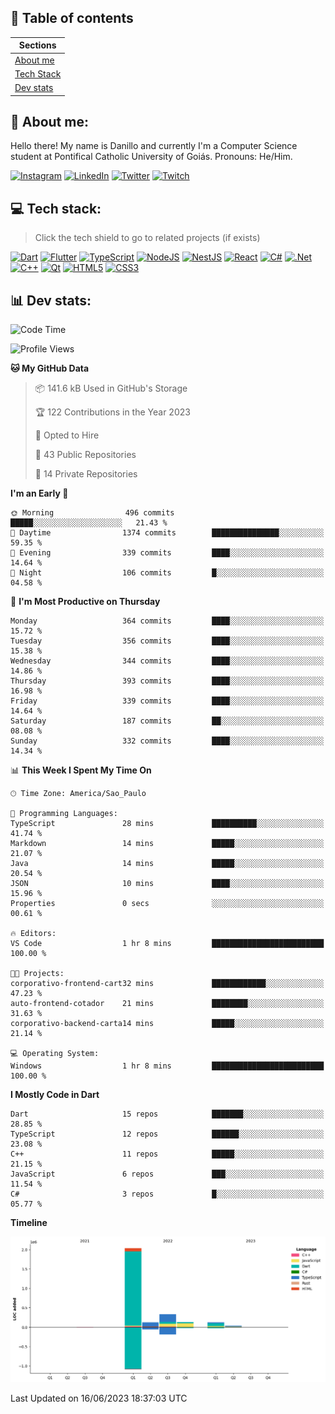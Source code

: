 ## 📃 Table of contents

|Sections|
|-|
|[About me](#about-me)|
|[Tech Stack](#tech-stack)|
|[Dev stats](#dev-stats)|

<a name="about-me"/>

## 🌈 About me:
Hello there! My name is Danillo and currently I'm a Computer Science student at Pontifical Catholic University of Goiás. Pronouns: He/Him.

[![Instagram](https://img.shields.io/badge/Instagram-%23E4405F.svg?logo=Instagram&logoColor=white)](https://instagram.com/danilloilggner)
[![LinkedIn](https://img.shields.io/badge/LinkedIn-%230077B5.svg?logo=linkedin&logoColor=white)](https://linkedin.com/in/danilloism)
[![Twitter](https://img.shields.io/badge/Twitter-%231DA1F2.svg?logo=Twitter&logoColor=white)](https://twitter.com/danilloism)
[![Twitch](https://img.shields.io/badge/Twitch-%239146FF.svg?logo=Twitch&logoColor=white)](https://twitch.tv/danilloism) 

<a name="tech-stack"/>

## 💻 Tech stack:
> Click the tech shield to go to related projects (if exists)

[![Dart](https://img.shields.io/badge/dart-%230175C2.svg?style=for-the-badge&logo=dart&logoColor=white)](https://github.com/danilloism/danilloism/blob/main/Flutter.md) [![Flutter](https://img.shields.io/badge/Flutter-%2302569B.svg?style=for-the-badge&logo=Flutter&logoColor=white)](https://github.com/danilloism/danilloism/blob/main/Flutter.md) [![TypeScript](https://img.shields.io/badge/typescript-%23007ACC.svg?style=for-the-badge&logo=typescript&logoColor=white)](https://github.com/danilloism/danilloism/blob/main/Typescript.md) [![NodeJS](https://img.shields.io/badge/node.js-6DA55F?style=for-the-badge&logo=node.js&logoColor=white)](https://github.com/danilloism/danilloism/blob/main/Node.js.md) [![NestJS](https://img.shields.io/badge/nestjs-%23E0234E.svg?style=for-the-badge&logo=nestjs&logoColor=white)](https://github.com/danilloism/danilloism/blob/main/Nest.js.md) [![React](https://img.shields.io/badge/react-%2320232a.svg?style=for-the-badge&logo=react&logoColor=%2361DAFB)](https://github.com/danilloism/danilloism/blob/main/React.md) [![C#](https://img.shields.io/badge/c%23-%23239120.svg?style=for-the-badge&logo=c-sharp&logoColor=white)](#tech-stack) [![.Net](https://img.shields.io/badge/.NET-5C2D91?style=for-the-badge&logo=.net&logoColor=white)](#tech-stack) [![C++](https://img.shields.io/badge/c++-%2300599C.svg?style=for-the-badge&logo=c%2B%2B&logoColor=white)](https://github.com/danilloism/danilloism/blob/main/C%2B%2B.md) [![Qt](https://img.shields.io/badge/Qt-%23217346.svg?style=for-the-badge&logo=Qt&logoColor=white)](https://github.com/danilloism/danilloism/blob/main/C%2B%2B.md) [![HTML5](https://img.shields.io/badge/html5-%23E34F26.svg?style=for-the-badge&logo=html5&logoColor=white)](https://github.com/danilloism/danilloism/blob/main/Html.md) [![CSS3](https://img.shields.io/badge/css3-%231572B6.svg?style=for-the-badge&logo=css3&logoColor=white)](https://github.com/danilloism/danilloism/blob/main/Css.md)
<!---
- 🌱 Currently learning:

![Vue.js](https://img.shields.io/badge/vuejs-%2335495e.svg?style=for-the-badge&logo=vuedotjs&logoColor=%234FC08D) ![Angular](https://img.shields.io/badge/angular-%23DD0031.svg?style=for-the-badge&logo=angular&logoColor=white)
--->

<a name="dev-stats"/>

## 📊 Dev stats:
<!---
[![](https://github-readme-stats.vercel.app/api?username=danilloism&theme=radical&hide_border=false&include_all_commits=false&count_private=false)](#)<br>
[![](https://github-readme-streak-stats.herokuapp.com/?user=danilloism&theme=radical&hide_border=false)](#)<br>
[![](https://github-readme-stats.vercel.app/api/top-langs/?username=danilloism&theme=radical&hide_border=false&include_all_commits=false&count_private=false&layout=compact)](#)<br>
--->
<!--START_SECTION:waka-->
![Code Time](http://img.shields.io/badge/Code%20Time-1%2C207%20hrs%2014%20mins-blue)

![Profile Views](http://img.shields.io/badge/Profile%20Views-0-blue)

**🐱 My GitHub Data** 

> 📦 141.6 kB Used in GitHub's Storage 
 > 
> 🏆 122 Contributions in the Year 2023
 > 
> 💼 Opted to Hire
 > 
> 📜 43 Public Repositories 
 > 
> 🔑 14 Private Repositories 
 > 
**I'm an Early 🐤** 

```text
🌞 Morning                496 commits         █████░░░░░░░░░░░░░░░░░░░░   21.43 % 
🌆 Daytime                1374 commits        ███████████████░░░░░░░░░░   59.35 % 
🌃 Evening                339 commits         ████░░░░░░░░░░░░░░░░░░░░░   14.64 % 
🌙 Night                  106 commits         █░░░░░░░░░░░░░░░░░░░░░░░░   04.58 % 
```
📅 **I'm Most Productive on Thursday** 

```text
Monday                   364 commits         ████░░░░░░░░░░░░░░░░░░░░░   15.72 % 
Tuesday                  356 commits         ████░░░░░░░░░░░░░░░░░░░░░   15.38 % 
Wednesday                344 commits         ████░░░░░░░░░░░░░░░░░░░░░   14.86 % 
Thursday                 393 commits         ████░░░░░░░░░░░░░░░░░░░░░   16.98 % 
Friday                   339 commits         ████░░░░░░░░░░░░░░░░░░░░░   14.64 % 
Saturday                 187 commits         ██░░░░░░░░░░░░░░░░░░░░░░░   08.08 % 
Sunday                   332 commits         ████░░░░░░░░░░░░░░░░░░░░░   14.34 % 
```


📊 **This Week I Spent My Time On** 

```text
🕑︎ Time Zone: America/Sao_Paulo

💬 Programming Languages: 
TypeScript               28 mins             ██████████░░░░░░░░░░░░░░░   41.74 % 
Markdown                 14 mins             █████░░░░░░░░░░░░░░░░░░░░   21.07 % 
Java                     14 mins             █████░░░░░░░░░░░░░░░░░░░░   20.54 % 
JSON                     10 mins             ████░░░░░░░░░░░░░░░░░░░░░   15.96 % 
Properties               0 secs              ░░░░░░░░░░░░░░░░░░░░░░░░░   00.61 % 

🔥 Editors: 
VS Code                  1 hr 8 mins         █████████████████████████   100.00 % 

🐱‍💻 Projects: 
corporativo-frontend-cart32 mins             ████████████░░░░░░░░░░░░░   47.23 % 
auto-frontend-cotador    21 mins             ████████░░░░░░░░░░░░░░░░░   31.63 % 
corporativo-backend-carta14 mins             █████░░░░░░░░░░░░░░░░░░░░   21.14 % 

💻 Operating System: 
Windows                  1 hr 8 mins         █████████████████████████   100.00 % 
```

**I Mostly Code in Dart** 

```text
Dart                     15 repos            ███████░░░░░░░░░░░░░░░░░░   28.85 % 
TypeScript               12 repos            ██████░░░░░░░░░░░░░░░░░░░   23.08 % 
C++                      11 repos            █████░░░░░░░░░░░░░░░░░░░░   21.15 % 
JavaScript               6 repos             ███░░░░░░░░░░░░░░░░░░░░░░   11.54 % 
C#                       3 repos             █░░░░░░░░░░░░░░░░░░░░░░░░   05.77 % 
```



**Timeline**

![Lines of Code chart](https://raw.githubusercontent.com/danilloism/danilloism/main/assets/bar_graph.png)


 Last Updated on 16/06/2023 18:37:03 UTC
<!--END_SECTION:waka-->
